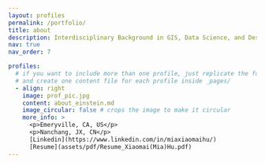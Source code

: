 ```yaml
---
layout: profiles
permalink: /portfolio/
title: about
description: Interdisciplinary Background in GIS, Data Science, and Design
nav: true
nav_order: 7

profiles:
  # if you want to include more than one profile, just replicate the following block
  # and create one content file for each profile inside _pages/
  - align: right
    image: prof_pic.jpg
    content: about_einstein.md
    image_circular: false # crops the image to make it circular
    more_info: >
      <p>Emeryville, CA, US</p>
      <p>Nanchang, JX, CN</p>
      [Linkedin](https://www.linkedin.com/in/miaxiaomaihu/)
      [Resume](assets/pdf/Resume_Xiaomai(Mia)Hu.pdf)
---
```

